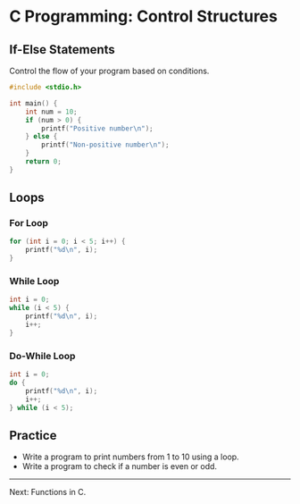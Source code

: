 # C Programming: Control Structures

## If-Else Statements
Control the flow of your program based on conditions.
```c
#include <stdio.h>

int main() {
    int num = 10;
    if (num > 0) {
        printf("Positive number\n");
    } else {
        printf("Non-positive number\n");
    }
    return 0;
}
```

## Loops
### For Loop
```c
for (int i = 0; i < 5; i++) {
    printf("%d\n", i);
}
```
### While Loop
```c
int i = 0;
while (i < 5) {
    printf("%d\n", i);
    i++;
}
```
### Do-While Loop
```c
int i = 0;
do {
    printf("%d\n", i);
    i++;
} while (i < 5);
```

## Practice
- Write a program to print numbers from 1 to 10 using a loop.
- Write a program to check if a number is even or odd.

---
Next: Functions in C.
